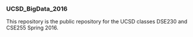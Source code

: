 ### UCSD_BigData_2016

This repository is the public repository for the UCSD classes DSE230 and CSE255 Spring 2016.
